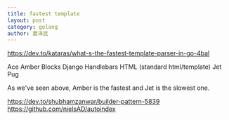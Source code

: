 ```yaml
---
title: fastest template
layout: post
category: golang
author: 夏泽民
---
```

https://dev.to/kataras/what-s-the-fastest-template-parser-in-go-4bal

Ace
Amber
Blocks
Django
Handlebars
HTML (standard html/template)
Jet
Pug
<!-- more -->
As we've seen above, Amber is the fastest and Jet is the slowest one. 


https://dev.to/shubhamzanwar/builder-pattern-5839
https://github.com/nielsAD/autoindex
